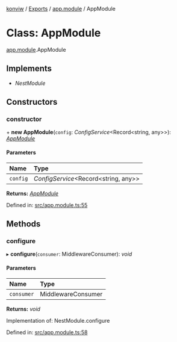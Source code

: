 [konviw]() / [Exports](../modules.md) / [app.module](../modules/app_module.md) / AppModule

# Class: AppModule

[app.module](../modules/app_module.md).AppModule

## Implements

- *NestModule*

## Constructors

### constructor

\+ **new AppModule**(`config`: *ConfigService*<Record<string, any\>\>): [*AppModule*](app_module.appmodule.md)

#### Parameters

| Name | Type |
| :------ | :------ |
| `config` | *ConfigService*<Record<string, any\>\> |

**Returns:** [*AppModule*](app_module.appmodule.md)

Defined in: [src/app.module.ts:55](https://github.com/Sanofi-IADC/konviw/blob/d2e0da9/src/app.module.ts#L55)

## Methods

### configure

▸ **configure**(`consumer`: MiddlewareConsumer): *void*

#### Parameters

| Name | Type |
| :------ | :------ |
| `consumer` | MiddlewareConsumer |

**Returns:** *void*

Implementation of: NestModule.configure

Defined in: [src/app.module.ts:58](https://github.com/Sanofi-IADC/konviw/blob/d2e0da9/src/app.module.ts#L58)
